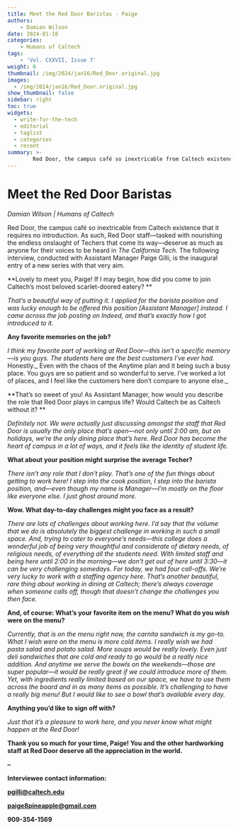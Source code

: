 ```yaml
---
title: Meet the Red Door Baristas - Paige
authors: 
    - Damian Wilson 
date: 2024-01-16
categories:
    - Humans of Caltech
tags:
    - 'Vol. CXXVII, Issue 7'
weight: 0
thumbnail: /img/2024/jan16/Red_Door.original.jpg
images:
  - /img/2024/jan16/Red_Door.original.jpg
show_thumbnail: false
sidebar: right
toc: true
widgets:
  - write-for-the-tech
  - editorial
  - taglist
  - categories
  - recent
summary: >-
        Red Door, the campus café so inextricable from Caltech existence that it requires no introduction. As such, Red Door staff—tasked with nourishing the endless onslaught of Techers that come its way—deserve as much as anyone for their voices to be heard in _The California Tech_. The following interview, conducted with Assistant Manager Paige Gilli, is the inaugural entry of a new series with that very aim.
---
```


# Meet the Red Door Baristas

_Damian Wilson | Humans of Caltech_

Red Door, the campus café so inextricable from Caltech existence that it requires no introduction. As such, Red Door staff—tasked with nourishing the endless onslaught of Techers that come its way—deserve as much as anyone for their voices to be heard in _The California Tech_. The following interview, conducted with Assistant Manager Paige Gilli, is the inaugural entry of a new series with that very aim.

**Lovely to meet you, Paige! If I may begin, how did you come to join Caltech’s most beloved scarlet-doored eatery? 	 **

_That’s a beautiful way of putting it. I applied for the barista position and was lucky enough to be offered this position _[Assistant Manager]_ instead. I came across the job posting on Indeed, and that’s exactly how I got introduced to it._

**Any favorite memories on the job?**

_I think my favorite part of working at Red Door—this isn’t a specific memory—is you guys. The students here are the best customers I’ve ever had._ Honestly._ Even with the chaos of the Anytime plan and it being such a busy place. You guys are so patient and so wonderful to serve. I’ve worked a lot of places, and I feel like the customers here don’t compare to anyone else._

**That’s so sweet of you! As Assistant Manager, how would you describe the role that Red Door plays in campus life? Would Caltech be as Caltech without it? **

_Definitely not. We were actually just discussing amongst the staff that Red Door is usually the only place that’s open—not only until 2:00 am, but on holidays, we’re the only dining place that’s here. Red Door has become the heart of campus in a lot of ways, and it feels like the identity of student life._

**What about your position might surprise the average Techer?**

_There isn’t any role that I don’t play. That’s one of the fun things about getting to work here! I step into the cook position, I step into the barista position, and—even though my name is Manager—I’m mostly on the floor like everyone else. I just ghost around more._

**Wow. What day-to-day challenges might you face as a result?**

_There are lots of challenges about working here. I’d say that the volume that we do is absolutely the biggest challenge in working in such a small space. And, trying to cater to everyone’s needs—this college does a wonderful job of being very thoughtful and considerate of dietary needs, of religious needs, of everything all the students need. With limited staff and being here until 2:00 in the morning—we don’t get out of here until 3:30—it can be very challenging somedays. For today, we had four call-offs. We’re very lucky to work with a staffing agency here. That’s another beautiful, rare thing about working in dining at Caltech; there’s always coverage when someone calls off, though that doesn’t change the challenges you then face._

**And, of course: What’s your favorite item on the menu? What do you _wish_ were on the menu?**

_Currently, that is on the menu right now, the carnita sandwich is my go-to. What I wish were on the menu is more cold items. I really wish we had pasta salad and potato salad. More soups would be really lovely. Even just deli sandwiches that are cold and ready to go would be a really nice addition. And anytime we serve the bowls on the weekends—those are super popular—it would be really great if we could introduce more of them. Yet, with ingredients really limited based on our space, we have to use them across the board and in as many items as possible. It’s challenging to have a really big menu! But I would like to see a bowl that’s available every day._

**Anything you’d like to sign off with?**

_Just that it’s a pleasure to work here, and you never know what might happen at the Red Door!_

**Thank you so much for your time, Paige! You and the other hardworking staff at Red Door deserve all the appreciation in the world.**

**–**

**Interviewee contact information:**

**[pgilli@caltech.edu](mailto:pgilli@caltech.edu)**

**[paige8pineapple@gmail.com](mailto:paige8pineapple@gmail.com)**

**909-354-1569**
